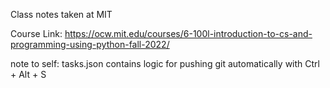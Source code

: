 Class notes taken at MIT

Course Link: https://ocw.mit.edu/courses/6-100l-introduction-to-cs-and-programming-using-python-fall-2022/

note to self:
tasks.json contains logic for pushing git automatically with Ctrl + Alt + S
